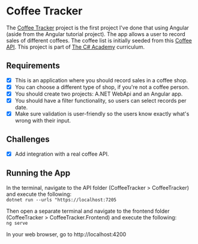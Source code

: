 # Coffee Tracker

The [Coffee Tracker](https://www.thecsharpacademy.com/project/32/Coffee%20Tracker) project is the first project I've done that using Angular (aside from the Angular tutorial project). The app allows a user to record sales of different coffees. The coffee list is initially seeded from this [Coffee API](https://www.freepublicapis.com/coffee). This project is part of [The C# Academy](https://www.thecsharpacademy.com/) curriculum.

## Requirements

- [x] This is an application where you should record sales in a coffee shop.
- [x] You can choose a different type of shop, if you're not a coffee person.
- [x] You should create two projects: A.NET WebApi and an Angular app.
- [x] You should have a filter functionality, so users can select records per date.
- [x] Make sure validation is user-friendly so the users know exactly what's wrong with their input.

## Challenges

- [x] Add integration with a real coffee API.

## Running the App

In the terminal, navigate to the API folder (CoffeeTracker > CoffeeTracker) and execute the following:  
`dotnet run --urls "https://localhost:7205`

Then open a separate terminal and navigate to the frontend folder (CoffeeTracker > CoffeeTracker.Frontend) and execute the following:  
`ng serve`

In your web browser, go to http://localhost:4200
